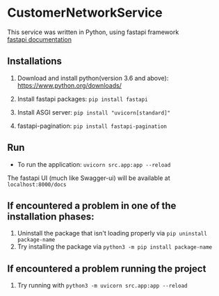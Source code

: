 # CustomerNetworkService

This service was written in Python, using fastapi framework  
[fastapi documentation](https://fastapi.tiangolo.com/)

## Installations

1. Download and install python(version 3.6 and above): https://www.python.org/downloads/

2. Install fastapi packages: `pip install fastapi`

3. Install ASGI server: `pip install "uvicorn[standard]"`

4. fastapi-pagination: `pip install fastapi-pagination`

## Run

- To run the application: `uvicorn src.app:app --reload`

The fastapi UI (much like Swagger-ui) will be available at `localhost:8000/docs`

## If encountered a problem in one of the installation phases:

1. Uninstall the package that isn't loading properly via `pip uninstall package-name`
2. Try installing the package via `python3 -m pip install package-name`

## If encountered a problem running the project

1. Try running with `python3 -m uvicorn src.app:app --reload`
